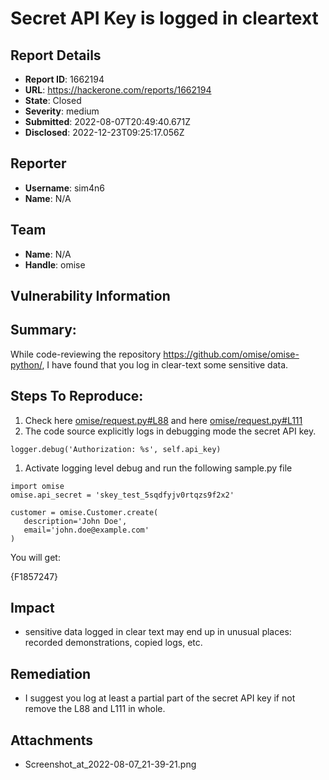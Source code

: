 # Secret API Key is logged in cleartext 

## Report Details
- **Report ID**: 1662194
- **URL**: https://hackerone.com/reports/1662194
- **State**: Closed
- **Severity**: medium
- **Submitted**: 2022-08-07T20:49:40.671Z
- **Disclosed**: 2022-12-23T09:25:17.056Z

## Reporter
- **Username**: sim4n6
- **Name**: N/A

## Team
- **Name**: N/A
- **Handle**: omise

## Vulnerability Information
## Summary:

While code-reviewing the repository <https://github.com/omise/omise-python/>, I have found that you log in clear-text some sensitive data. 

## Steps To Reproduce:

  1. Check here [omise/request.py#L88](https://github.com/omise/omise-python/blob/bfcf283378a823139b9f19f10e84d42a98c5b1ac/omise/request.py#L88) and here [omise/request.py#L111](https://github.com/omise/omise-python/blob/bfcf283378a823139b9f19f10e84d42a98c5b1ac/omise/request.py#L111)
 1. The code source explicitly logs in debugging mode the secret API key.
```
logger.debug('Authorization: %s', self.api_key)
```

 1. Activate logging level debug and run the following sample.py file 
```
import omise
omise.api_secret = 'skey_test_5sqdfyjv0rtqzs9f2x2'

customer = omise.Customer.create(
   description='John Doe',
   email='john.doe@example.com'
)
```

You will get:

{F1857247}

## Impact

- sensitive data logged in clear text may end up in unusual places: recorded demonstrations, copied logs, etc.

## Remediation

- I suggest you log at least a partial part of the secret API key if not remove the L88 and L111 in whole.

## Attachments
- Screenshot_at_2022-08-07_21-39-21.png
